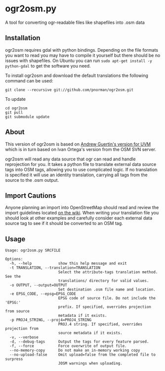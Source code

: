 ogr2osm.py
==========

A tool for converting ogr-readable files like shapefiles into .osm data


Installation
------------

ogr2osm requires gdal with python bindings. Depending on the file formats 
you want to read you may have to compile it yourself but there should be no 
issues with shapefiles. On Ubuntu you can run `sudo apt-get install -y python-gdal` to get
the software you need.



To install ogr2osm and download the default translations the following command 
can be used:

	git clone --recursive git://github.com/pnorman/ogr2osm.git
	
To update

	cd ogr2osm
	git pull
	git submodule update
	
About
-----

This version of ogr2osm is based on 
[Andrew Guertin's version for UVM](https://github.com/andrewguertin/ogr2osm)
which is in turn based on Ivan Ortega's version from the OSM SVN server.

ogr2osm will read any data source that ogr can read and handle reprojection for 
you. It takes a python file to translate external data source tags into OSM 
tags, allowing you to use complicated logic. If no translation is specified it 
will use an identity translation, carrying all tags from the source to the .osm 
output. 

Import Cautions
---------------
Anyone planning an import into OpenStreetMap should read and review the import 
guidelines located [on the wiki](http://wiki.openstreetmap.org/wiki/Import/Guidelines). 
When writing your translation file you should look at other examples and 
carefully consider each external data source tag to see if it should be 
converted to an OSM tag.

Usage
-----

	Usage: ogr2osm.py SRCFILE

	Options:
	  -h, --help            show this help message and exit
	  -t TRANSLATION, --translation=TRANSLATION
							Select the attribute-tags translation method. See the
							translations/ directory for valid values.
	  -o OUTPUT, --output=OUTPUT
							Set destination .osm file name and location.
	  -e EPSG_CODE, --epsg=EPSG_CODE
							EPSG code of source file. Do not include the 'EPSG:'
							prefix. If specified, overrides projection from source
							metadata if it exists.
	  -p PROJ4_STRING, --proj4=PROJ4_STRING
							PROJ.4 string. If specified, overrides projection from
							source metadata if it exists.
	  -v, --verbose
	  -d, --debug-tags      Output the tags for every feature parsed.
	  -f, --force           Force overwrite of output file.
	  --no-memory-copy      Do not make an in-memory working copy
	  --no-upload-false     Omit upload=false from the completed file to surpress
							JOSM warnings when uploading.
